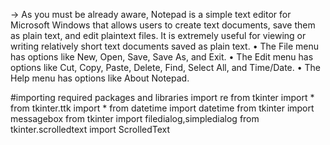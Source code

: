 -> As you must be already aware, Notepad is a simple text editor for Microsoft Windows that allows users to create text documents, save them as plain text, and edit plaintext files. It is extremely useful for viewing or writing relatively short text documents saved as plain text. 
•	The File menu has options like New, Open, Save, Save As, and Exit. 
•	The Edit menu has options like Cut, Copy, Paste, Delete, Find, Select All, and Time/Date. 
•	The Help menu has options like About Notepad. 


#importing required packages and libraries 
import re from tkinter 
import * from tkinter.ttk 
import * from datetime 
import datetime from tkinter 
import messagebox from tkinter 
import filedialog,simpledialog from tkinter.scrolledtext 
import ScrolledText 
